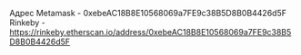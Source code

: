 Адрес Metamask - 0xebeAC18B8E10568069a7FE9c38B5D8B0B4426d5F
Rinkeby - https://rinkeby.etherscan.io/address/0xebeAC18B8E10568069a7FE9c38B5D8B0B4426d5F